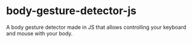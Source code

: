 # body-gesture-detector-js
A body gesture detector made in JS that allows controlling your keyboard and mouse with your body.
